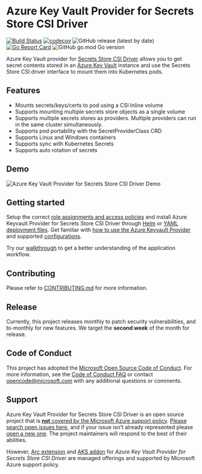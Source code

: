 # Azure Key Vault Provider for Secrets Store CSI Driver

[![Build Status](https://dev.azure.com/AzureContainerUpstream/Secrets%20Store%20CSI%20Driver%20Provider%20Azure/_apis/build/status/csi-secrets-store-provider-azure-nightly?branchName=master)](https://dev.azure.com/AzureContainerUpstream/Secrets%20Store%20CSI%20Driver%20Provider%20Azure/_build/latest?definitionId=370&branchName=master)
[![codecov](https://codecov.io/gh/Azure/secrets-store-csi-driver-provider-azure/branch/master/graph/badge.svg)](https://codecov.io/gh/Azure/secrets-store-csi-driver-provider-azure)
![GitHub release (latest by date)](https://img.shields.io/github/v/release/Azure/secrets-store-csi-driver-provider-azure)
[![Go Report Card](https://goreportcard.com/badge/Azure/secrets-store-csi-driver-provider-azure)](https://goreportcard.com/report/Azure/secrets-store-csi-driver-provider-azure)
![GitHub go.mod Go version](https://img.shields.io/github/go-mod/go-version/Azure/secrets-store-csi-driver-provider-azure)

Azure Key Vault provider for [Secrets Store CSI Driver](https://github.com/kubernetes-sigs/secrets-store-csi-driver) allows you to get secret contents stored in an [Azure Key Vault](https://docs.microsoft.com/en-us/azure/key-vault/general/overview) instance and use the Secrets Store CSI driver interface to mount them into Kubernetes pods.

## Features

- Mounts secrets/keys/certs to pod using a CSI Inline volume
- Supports mounting multiple secrets store objects as a single volume
- Supports multiple secrets stores as providers. Multiple providers can run in the same cluster simultaneously.
- Supports pod portability with the SecretProviderClass CRD
- Supports Linux and Windows containers
- Supports sync with Kubernetes Secrets
- Supports auto rotation of secrets

## Demo

![Azure Key Vault Provider for Secrets Store CSI Driver Demo](images/demo.gif "Secrets Store CSI Driver Azure Key Vault Provider Demo")

## Getting started

Setup the correct [role assignments and access policies](https://azure.github.io/secrets-store-csi-driver-provider-azure/docs/configurations/identity-access-modes/) and install Azure Keyvault Provider for Secrets Store CSI Driver through [Helm](https://azure.github.io/secrets-store-csi-driver-provider-azure/docs/getting-started/installation/#deployment-using-helm) or [YAML deployment files](https://azure.github.io/secrets-store-csi-driver-provider-azure/docs/getting-started/installation/#using-deployment-yamls). Get familiar with [how to use the Azure Keyvault Provider](https://azure.github.io/secrets-store-csi-driver-provider-azure/docs/getting-started/usage/) and supported [configurations](https://azure.github.io/secrets-store-csi-driver-provider-azure/docs/configurations/).

Try our [walkthrough](https://azure.github.io/secrets-store-csi-driver-provider-azure/docs/demos/standard-walkthrough/) to get a better understanding of the application workflow.

## Contributing

Please refer to [CONTRIBUTING.md](./CONTRIBUTING.md) for more information.

## Release

Currently, this project releases monthly to patch security vulnerabilities, and bi-monthly for new features. We target the **second week** of the month for release.

## Code of Conduct

This project has adopted the [Microsoft Open Source Code of Conduct](https://opensource.microsoft.com/codeofconduct/). For more information, see the [Code of Conduct FAQ](https://opensource.microsoft.com/codeofconduct/faq) or contact [opencode@microsoft.com](mailto:opencode@microsoft.com) with any additional questions or comments.

## Support

Azure Key Vault Provider for Secrets Store CSI Driver is an open source project that is [**not** covered by the Microsoft Azure support policy](https://support.microsoft.com/en-us/help/2941892/support-for-linux-and-open-source-technology-in-azure). [Please search open issues here](https://github.com/Azure/secrets-store-csi-driver-provider-azure/issues), and if your issue isn't already represented please [open a new one](https://github.com/Azure/secrets-store-csi-driver-provider-azure/issues/new/choose). The project maintainers will respond to the best of their abilities.

However, [Arc extension](https://learn.microsoft.com/en-us/azure/azure-arc/kubernetes/tutorial-akv-secrets-provider) and [AKS addon](https://learn.microsoft.com/en-us/azure/aks/csi-secrets-store-driver) for _Azure Key Vault Provider for Secrets Store CSI Driver_ are managed offerings and supported by Microsoft Azure support policy.
